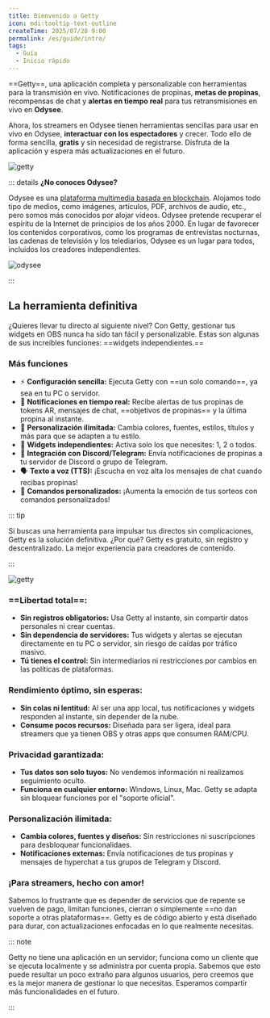```yaml
---
title: Bienvenido a Getty
icon: mdi:tooltip-text-outline
createTime: 2025/07/28 9:00
permalink: /es/guide/intro/
tags:
  - Guía
  - Inicio rápido
---
```


==Getty==, una aplicación completa y personalizable con herramientas para la transmisión en vivo. Notificaciones de propinas, **metas de propinas**, recompensas de chat y **alertas en tiempo real** para tus retransmisiones en vivo en **Odysee**.

Ahora, los streamers en Odysee tienen herramientas sencillas para usar en vivo en Odysee, **interactuar con los espectadores** y crecer. Todo ello de forma sencilla, **gratis** y sin necesidad de registrarse. Disfruta de la aplicación y espera más actualizaciones en el futuro.

![getty](https://thumbs.odycdn.com/e80ce98bd84093e80b050db245485887.webp)

::: details **¿No conoces Odysee?**

Odysee es una [plataforma multimedia basada en blockchain](https://odysee.com/). Alojamos todo tipo de medios, como imágenes, artículos, PDF, archivos de audio, etc., pero somos más conocidos por alojar vídeos. Odysee pretende recuperar el espíritu de la Internet de principios de los años 2000. En lugar de favorecer los contenidos corporativos, como los programas de entrevistas nocturnas, las cadenas de televisión y los telediarios, Odysee es un lugar para todos, incluidos los creadores independientes.

![odysee](https://thumbs.odycdn.com/83ee124694e97c1f109632b94fa6002f.webp)

:::

## La herramienta definitiva

¿Quieres llevar tu directo al siguiente nivel? Con Getty, gestionar tus widgets en OBS nunca ha sido tan fácil y personalizable. Estas son algunas de sus increíbles funciones: ==widgets independientes.==

### Más funciones

- ⚡ **Configuración sencilla:** Ejecuta Getty con ==un solo comando==, ya sea en tu PC o servidor.
- 🔔 **Notificaciones en tiempo real:** Recibe alertas de tus propinas de tokens AR, mensajes de chat, ==objetivos de propinas== y la última propina al instante.
- 🎨 **Personalización ilimitada:** Cambia colores, fuentes, estilos, títulos y más para que se adapten a tu estilo.
- 🔄 **Widgets independientes:** Activa solo los que necesites: 1, 2 o todos.
- 📢 **Integración con Discord/Telegram:** Envía notificaciones de propinas a tu servidor de Discord o grupo de Telegram.
- 🗣 **Texto a voz (TTS):** ¡Escucha en voz alta los mensajes de chat cuando recibas propinas!
- 🎉 **Comandos personalizados:** ¡Aumenta la emoción de tus sorteos con comandos personalizados!

::: tip

Si buscas una herramienta para impulsar tus directos sin complicaciones, Getty es la solución definitiva. ¿Por qué? Getty es gratuito, sin registro y descentralizado. La mejor experiencia para creadores de contenido.

:::

![getty](https://thumbs.odycdn.com/94b99e2c1f700d121aa10a7e97e7cdd3.webp)

### ==Libertad total==:

- **Sin registros obligatorios:** Usa Getty al instante, sin compartir datos personales ni crear cuentas.
- **Sin dependencia de servidores:** Tus widgets y alertas se ejecutan directamente en tu PC o servidor, sin riesgo de caídas por tráfico masivo.
- **Tú tienes el control:** Sin intermediarios ni restricciones por cambios en las políticas de plataformas.

### Rendimiento óptimo, sin esperas:

- **Sin colas ni lentitud:** Al ser una app local, tus notificaciones y widgets responden al instante, sin depender de la nube.
- **Consume pocos recursos:** Diseñada para ser ligera, ideal para streamers que ya tienen OBS y otras apps que consumen RAM/CPU.

### Privacidad garantizada:

- **Tus datos son solo tuyos:** No vendemos información ni realizamos seguimiento oculto.
- **Funciona en cualquier entorno:** Windows, Linux, Mac. Getty se adapta sin bloquear funciones por el "soporte oficial".

### Personalización ilimitada:

- **Cambia colores, fuentes y diseños:** Sin restricciones ni suscripciones para desbloquear funcionalidaes.
- **Notificaciones externas:** Envía notificaciones de tus propinas y mensajes de hyperchat a tus grupos de Telegram y Discord.

### ¡Para streamers, hecho con amor!

Sabemos lo frustrante que es depender de servicios que de repente se vuelven de pago, limitan funciones, cierran o simplemente ==no dan soporte a otras plataformas==. Getty es de código abierto y está diseñado para durar, con actualizaciones enfocadas en lo que realmente necesitas.

::: note

Getty no tiene una aplicación en un servidor; funciona como un cliente que se ejecuta localmente y se administra por cuenta propia. Sabemos que esto puede resultar un poco extraño para algunos usuarios, pero creemos que es la mejor manera de gestionar lo que necesitas. Esperamos compartir más funcionalidades en el futuro.

:::
